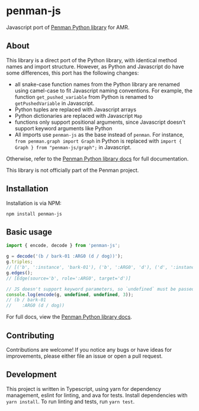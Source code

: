 # penman-js

Javascript port of [Penman Python library](https://github.com/goodmami/penman) for AMR.

## About

This library is a direct port of the Python library, with identical method names and import structure. However, as Python and Javascript do have some differences, this port has the following changes:

- all snake-case function names from the Python library are renamed using camel-case to fit Javascript naming conventions. For example, the function `get_pushed_variable` from Python is renamed to `getPushedVariable` in Javascript.
- Python tuples are replaced with Javascript arrays
- Python dictionaries are replaced with Javascript `Map`
- functions only support positional arguments, since Javascript doesn't support keyword arguments like Python
- All imports use `penman-js` as the base instead of `penman`. For instance, `from penman.graph import Graph` in Python is replaced with `import { Graph } from "penman-js/graph";` in Javascript.

Otherwise, refer to the [Penman Python library docs](https://penman.readthedocs.io/en/latest/index.html) for full documentation.

This library is not officially part of the Penman project.

## Installation

Installation is via NPM:

```
npm install penman-js
```

## Basic usage

```js
import { encode, decode } from 'penman-js';

g = decode('(b / bark-01 :ARG0 (d / dog))');
g.triples;
// [('b', ':instance', 'bark-01'), ('b', ':ARG0', 'd'), ('d', ':instance', 'dog')]
g.edges();
// [Edge(source='b', role=':ARG0', target='d')]

// JS doesn't support keyword parameters, so `undefined` must be passed for optional params
console.log(encode(g, undefined, undefined, 3));
// (b / bark-01
//    :ARG0 (d / dog))
```

For full docs, view the [Penman Python library docs](https://penman.readthedocs.io/en/latest/index.html).

## Contributing

Contributions are welcome! If you notice any bugs or have ideas for improvements, please either file an issue or open a pull request.

## Development

This project is written in Typescript, using yarn for dependency management, eslint for linting, and ava for tests. Install dependencies with `yarn install`. To run linting and tests, run `yarn test`.
